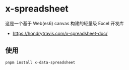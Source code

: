 # x-spreadsheet

这是一个基于 Web(es6) canvas 构建的轻量级 Excel 开发库

- https://hondrytravis.com/x-spreadsheet-doc/

## 使用

```sh
pnpm install x-data-spreadsheet
```